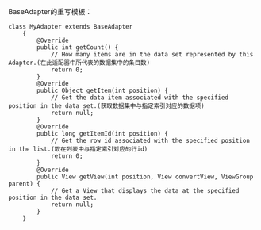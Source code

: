 BaseAdapter的重写模板：

    class MyAdapter extends BaseAdapter
        {
            @Override
            public int getCount() {
                // How many items are in the data set represented by this Adapter.(在此适配器中所代表的数据集中的条目数)
                return 0;
            }
            @Override
            public Object getItem(int position) {
                // Get the data item associated with the specified position in the data set.(获取数据集中与指定索引对应的数据项)
                return null;
            }
            @Override
            public long getItemId(int position) {
                // Get the row id associated with the specified position in the list.(取在列表中与指定索引对应的行id)
                return 0;
            }
            @Override
            public View getView(int position, View convertView, ViewGroup parent) {
                // Get a View that displays the data at the specified position in the data set.
                return null;
            }                                                                                                                      
        }